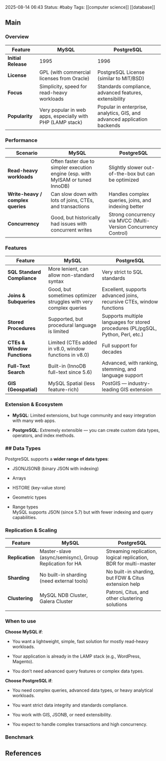 2025-08-14 06:43
Status: #baby
Tags: [[computer science]] [[database]]
## Main

### Overview

| Feature             | MySQL                                                      | PostgreSQL                                                               |
| ------------------- | ---------------------------------------------------------- | ------------------------------------------------------------------------ |
| **Initial Release** | 1995                                                       | 1996                                                                     |
| **License**         | GPL (with commercial licenses from Oracle)                 | PostgreSQL License (similar to MIT/BSD)                                  |
| **Focus**           | Simplicity, speed for read-heavy workloads                 | Standards compliance, advanced features, extensibility                   |
| **Popularity**      | Very popular in web apps, especially with PHP (LAMP stack) | Popular in enterprise, analytics, GIS, and advanced application backends |

### Performance
| Scenario                          | MySQL                                                                           | PostgreSQL                                                      |
| --------------------------------- | ------------------------------------------------------------------------------- | --------------------------------------------------------------- |
| **Read-heavy workloads**          | Often faster due to simpler execution engine (esp. with MyISAM or tuned InnoDB) | Slightly slower out-of-the-box but can be optimized             |
| **Write-heavy / complex queries** | Can slow down with lots of joins, CTEs, and transactions                        | Handles complex queries, joins, and indexing better             |
| **Concurrency**                   | Good, but historically had issues with concurrent writes                        | Strong concurrency via MVCC (Multi-Version Concurrency Control) |
### Features
| Feature                     | MySQL                                                             | PostgreSQL                                                                       |
| --------------------------- | ----------------------------------------------------------------- | -------------------------------------------------------------------------------- |
| **SQL Standard Compliance** | More lenient, can allow non-standard syntax                       | Very strict to SQL standards                                                     |
| **Joins & Subqueries**      | Good, but sometimes optimizer struggles with very complex queries | Excellent, supports advanced joins, recursive CTEs, window functions             |
| **Stored Procedures**       | Supported, but procedural language is limited                     | Supports multiple languages for stored procedures (PL/pgSQL, Python, Perl, etc.) |
| **CTEs & Window Functions** | Limited (CTEs added in v8.0, window functions in v8.0)            | Full support for decades                                                         |
| **Full-Text Search**        | Built-in (InnoDB full-text since 5.6)                             | Advanced, with ranking, stemming, and language support                           |
| **GIS (Geospatial)**        | MySQL Spatial (less feature-rich)                                 | PostGIS — industry-leading GIS extension                                         |

### Extension & Ecosystem

- **MySQL**: Limited extensions, but huge community and easy integration with many web apps.
    
- **PostgreSQL**: Extremely extensible — you can create custom data types, operators, and index methods.

### ## **Data Types**

PostgreSQL supports a **wider range of data types**:

- JSON/JSONB (binary JSON with indexing)
    
- Arrays
    
- HSTORE (key-value store)
    
- Geometric types
    
- Range types  
    MySQL supports JSON (since 5.7) but with fewer indexing and query capabilities.

### Replication & Scaling
| Feature         | MySQL                                                   | PostgreSQL                                                       |
| --------------- | ------------------------------------------------------- | ---------------------------------------------------------------- |
| **Replication** | Master-slave (async/semisync), Group Replication for HA | Streaming replication, logical replication, BDR for multi-master |
| **Sharding**    | No built-in sharding (need external tools)              | No built-in sharding, but FDW & Citus extension help             |
| **Clustering**  | MySQL NDB Cluster, Galera Cluster                       | Patroni, Citus, and other clustering solutions                   |
|                 |                                                         |                                                                  |
### When to use
**Choose MySQL if**:

- You want a lightweight, simple, fast solution for mostly read-heavy workloads.
    
- Your application is already in the LAMP stack (e.g., WordPress, Magento).
    
- You don’t need advanced query features or complex data types.
    

**Choose PostgreSQL if**:

- You need complex queries, advanced data types, or heavy analytical workloads.
    
- You want strict data integrity and standards compliance.
    
- You work with GIS, JSONB, or need extensibility.
    
- You expect to handle complex transactions and high concurrency.

### Benchmark



## References